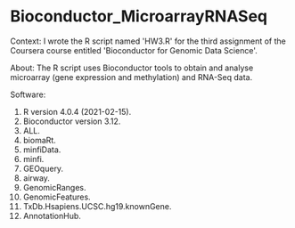 # Bioconductor_MicroarrayRNASeq
Context: I wrote the R script named 'HW3.R' for the third assignment of the Coursera course entitled 'Bioconductor for Genomic Data Science'.

About:
The R script uses Bioconductor tools to obtain and analyse microarray (gene expression and methylation) and RNA-Seq data. 

Software:
1. R version 4.0.4 (2021-02-15).
2. Bioconductor version 3.12.
3. ALL.
4. biomaRt.
5. minfiData.
6. minfi.
7. GEOquery.
8. airway.
9. GenomicRanges.
10. GenomicFeatures.
11. TxDb.Hsapiens.UCSC.hg19.knownGene.
12. AnnotationHub.
